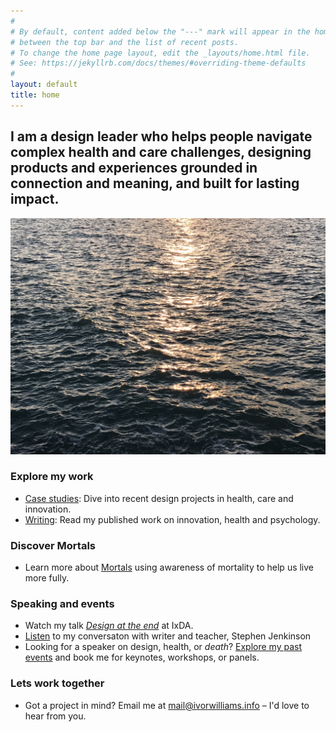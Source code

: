 ```yaml
---
#
# By default, content added below the "---" mark will appear in the home page
# between the top bar and the list of recent posts.
# To change the home page layout, edit the _layouts/home.html file.
# See: https://jekyllrb.com/docs/themes/#overriding-theme-defaults
#
layout: default
title: home
---
```


## I am a design leader who helps people navigate complex health and care challenges, designing products and experiences grounded in connection and meaning, and built for lasting impact.

![ivor-home](images/ivor-home-sea.jpeg)

### Explore my work 
- [Case studies](/work): Dive into recent design projects in health, care and innovation.
- [Writing](/writing): Read my published work on innovation, health and psychology.

### Discover Mortals
- Learn more about [Mortals](http://mortals.community) using awareness of mortality to help us live more fully.

### Speaking and events
- Watch my talk [*Design at the end*](https://vimeo.com/321016208) at IxDA.
- [Listen](https://www.youtube.com/watch?v=nVPdp9NtFcY) to my conversaton with writer and teacher, Stephen Jenkinson
- Looking for a speaker on design, health, or *death*? [Explore my past events](/talks) and book me for keynotes, workshops, or panels.

### Lets work together
- Got a project in mind? Email me at [mail@ivorwilliams.info](mailto:mail@ivorwilliams.info) – I'd love to hear from you.
